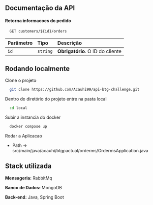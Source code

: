 
## Documentação da API


#### Retorna informacoes do pedido

```http
  GET customers/${id}/orders
```

| Parâmetro   | Tipo       | Descrição                                   |
| :---------- | :--------- | :------------------------------------------ |
| `id`      | `string` | **Obrigatório**. O ID do cliente |



## Rodando localmente

Clone o projeto

```bash
  git clone https://github.com/Acauhi99/api-btg-challenge.git
```

Dentro do diretório do projeto entre na pasta local

```bash
  cd local
```

Subir a instancia do docker

```bash
  docker compose up
```

Rodar a Aplicacao

- Path -> src/main/java/acauhi/btgpactual/orderms/OrdermsApplication.java


## Stack utilizada

**Mensageria:** RabbitMq

**Banco de Dados:** MongoDB

**Back-end:** Java, Spring Boot

